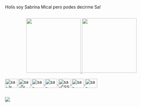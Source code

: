 Holis soy Sabrina Mical pero podes decirme Sa!
##
 <div>
<div align = "center" >
  <a href="https://github.com/sabrinamical">
  <img height = "180em" src = "https://github-readme-stats.vercel.app/api?username=sabrinamical&show_icons=true&theme=dracula&include_all_commits=true&count_private=true" />
  <img height = "180em" src = "https://github-readme-stats.vercel.app/api/top-langs/?username=sabrinamical&layout=compact&langs_count=7&theme=dracula" />
</div>
  
 </div>
<div style = "display: inline_block"> <br>
  <img align = "center" alt = "sa-Js" height = "30" width = "40" src = "https://raw.githubusercontent.com/devicons/devicon/master/icons/javascript/javascript-plain .svg ">
  <img align = "center" alt = "sa-Ts" height = "30" width = "40" src = "https://raw.githubusercontent.com/devicons/devicon/master/icons/typescript/typescript-plain .svg ">
  <img align = "center" alt = "sa-React" height = "30" width = "40" src = "https://raw.githubusercontent.com/devicons/devicon/master/icons/react/react-original .svg ">
  <img align = "center" alt = "sa-HTML" height = "30" width = "40" src = "https://raw.githubusercontent.com/devicons/devicon/master/icons/html5/html5-original .svg ">
  <img align = "center" alt = "sa-CSS" height = "30" width = "40" src = "https://raw.githubusercontent.com/devicons/devicon/master/icons/css3/css3-original .svg ">
  <img align = "center" alt = "sa-Python" height = "30" width = "40" src = "https://raw.githubusercontent.com/devicons/devicon/master/icons/python/python-original .svg ">
  <img align = "center" alt = "sa-Csharp" height = "30" width = "40" src = "https://raw.githubusercontent.com/devicons/devicon/master/icons/csharp/csharp-original .svg ">
  </div>
  
##

<div> 
  <a href="https://instagram.com/sabrinamiical.ofc?utm_medium=copy_link" target="_blank"> <img src = "https://img.shields.io/badge/-Instagram-%23E4405F?style=for-the- badge & logo = instagram & logoColor = white "target =" _ blank "> </a>
  </div>
  
